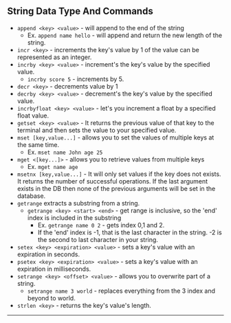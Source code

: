 ## String Data Type And Commands
- `append <key> <value>` - will append to the end of the string
  - Ex. `append name hello` - will append and return the new length of the string.
- `incr <key>` - increments the key's value by 1 of the value can be represented as an integer.
- `incrby <key> <value>` - increment's the key's value by the specified value.
  - `incrby score 5` - increments by 5.
- `decr <key>` - decrements value by 1
- `decrby <key> <value>` - decrement's the key's value by the specified value.
- `incrbyfloat <key> <value>` - let's you increment a float by a specified float value.
- `getset <key> <value>` - It returns the previous value of that key to the terminal and then sets the value to your specified value.
- `mset [key,value...]` - allows you to set the values of multiple keys at the same time.
  - Ex. `mset name John age 25`
- `mget <[key...]>` - allows you to retrieve values from multiple keys
  - Ex. `mget name age`
- `msetnx [key,value...]` - It will only set values if the key does not exists. It returns the number of successful operations. If the last argument exists in the DB then none of the previous arguments will be set in the database.
- `getrange` extracts a substring from a string.
  - `getrange <key> <start> <end>` - get range is inclusive, so the 'end' index is included in the substring
    - Ex. `getrange name 0 2` - gets index 0,1 and 2. 
    - If the 'end' index is -1, that is the last character in the string. -2 is the second to last character in your string.
- `setex <key> <expiration> <value>` - sets a key's value with an expiration in seconds.
- `psetex <key> <expiration> <value>` - sets a key's value with an expiration in milliseconds. 
- `setrange <key> <offset> <value>` - allows you to overwrite part of a string.
  - `setrange name 3 world` - replaces everything from the 3 index and beyond to world.
- `strlen <key>` - returns the key's value's length.
---